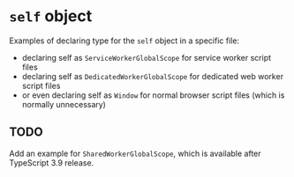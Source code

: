 # `self` object

Examples of declaring type for the `self` object in a specific file:

- declaring self as `ServiceWorkerGlobalScope` for service worker script files
- declaring self as `DedicatedWorkerGlobalScope` for dedicated web worker script files
- or even declaring self as `Window` for normal browser script files (which is normally unnecessary)

## TODO

Add an example for `SharedWorkerGlobalScope`, which is available after TypeScript 3.9 release.
